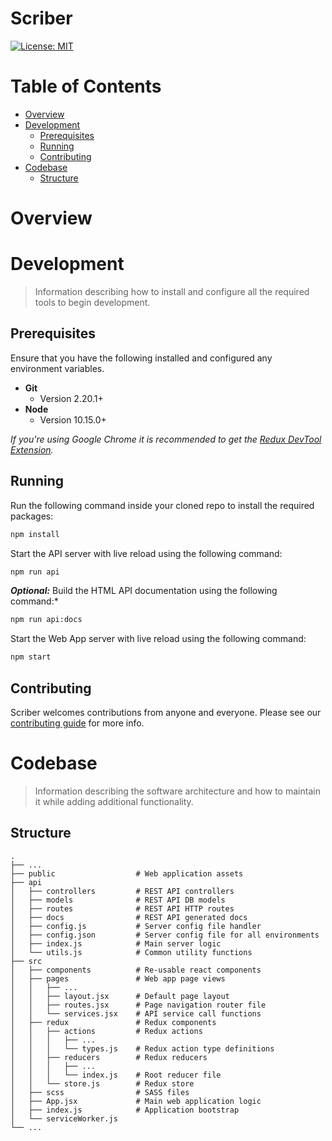 # Scriber
[![License: MIT](https://img.shields.io/badge/License-MIT-yellow.svg)](/LICENSE.md)

# Table of Contents
* [Overview](#overview)
* [Development](#development)
    * [Prerequisites](#Prerequisites)
    * [Running](#running)
    * [Contributing](#contributing)
* [Codebase](#codebase)
    * [Structure](#structure)

# Overview

# Development
> Information describing how to install and configure all the required tools to begin development.

## Prerequisites
Ensure that you have the following installed and configured any environment variables.

- **Git**
    - Version 2.20.1+
- **Node**
    - Version 10.15.0+

*If you're using Google Chrome it is recommended to get the [Redux DevTool Extension](https://chrome.google.com/webstore/detail/redux-devtools/lmhkpmbekcpmknklioeibfkpmmfibljd).*

## Running
Run the following command inside your cloned repo to install the required packages:
```bash
npm install
```

Start the API server with live reload using the following command:
```bash
npm run api
```

***Optional:*** Build the HTML API documentation using the following command:*
```bash
npm run api:docs
```

Start the Web App server with live reload using the following command:
```bash
npm start
```

## Contributing
Scriber welcomes contributions from anyone and everyone. Please see our [contributing guide](/CONTRIBUTING.md) for more info.

# Codebase
> Information describing the software architecture and how to maintain it while adding additional functionality.

## Structure
    .
    ├── ...
    ├── public                  # Web application assets
    ├── api
    │   ├── controllers         # REST API controllers
    │   ├── models              # REST API DB models
    │   ├── routes              # REST API HTTP routes
    │   ├── docs                # REST API generated docs
    │   ├── config.js           # Server config file handler
    │   ├── config.json         # Server config file for all environments 
    │   ├── index.js            # Main server logic
    │   └── utils.js            # Common utility functions
    ├── src
    │   ├── components          # Re-usable react components
    │   ├── pages               # Web app page views
    │   │   ├── ...
    │   │   ├── layout.jsx      # Default page layout
    │   │   ├── routes.jsx      # Page navigation router file
    │   │   └── services.jsx    # API service call functions
    │   ├── redux               # Redux components
    │   │   ├── actions         # Redux actions
    │   │   │   ├── ...
    │   │   │   └── types.js    # Redux action type definitions
    │   │   ├── reducers        # Redux reducers
    │   │   │   ├── ...
    │   │   │   └── index.js    # Root reducer file
    │   │   └── store.js        # Redux store
    │   ├── scss                # SASS files
    │   ├── App.jsx             # Main web application logic
    │   ├── index.js            # Application bootstrap
    │   └── serviceWorker.js
    └── ...
